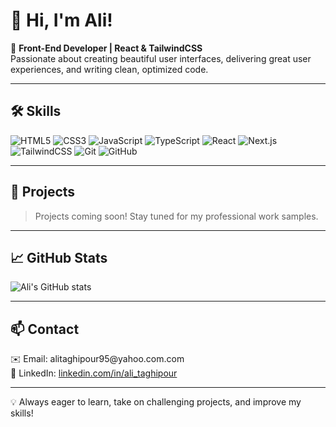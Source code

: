 # 👋 Hi, I'm Ali!

🎯 **Front-End Developer | React & TailwindCSS**  
Passionate about creating beautiful user interfaces, delivering great user experiences, and writing clean, optimized code.  

---

## 🛠 Skills
<p>
  <img src="https://img.shields.io/badge/HTML5-E34F26?style=for-the-badge&logo=html5&logoColor=white" alt="HTML5" />
  <img src="https://img.shields.io/badge/CSS3-1572B6?style=for-the-badge&logo=css3&logoColor=white" alt="CSS3" />
  <img src="https://img.shields.io/badge/JavaScript-F7DF1E?style=for-the-badge&logo=javascript&logoColor=black" alt="JavaScript" />
  <img src="https://img.shields.io/badge/TypeScript-3178C6?style=for-the-badge&logo=typescript&logoColor=white" alt="TypeScript" />
  <img src="https://img.shields.io/badge/React-61DAFB?style=for-the-badge&logo=react&logoColor=black" alt="React" />
  <img src="https://img.shields.io/badge/Next.js-000000?style=for-the-badge&logo=next.js&logoColor=white" alt="Next.js" />
  <img src="https://img.shields.io/badge/TailwindCSS-06B6D4?style=for-the-badge&logo=tailwind-css&logoColor=white" alt="TailwindCSS" />
  <img src="https://img.shields.io/badge/Git-F05032?style=for-the-badge&logo=git&logoColor=white" alt="Git" />
  <img src="https://img.shields.io/badge/GitHub-181717?style=for-the-badge&logo=github&logoColor=white" alt="GitHub" />
</p>

---

## 📂 Projects
> Projects coming soon! Stay tuned for my professional work samples.

---

## 📈 GitHub Stats
![Ali's GitHub stats](https://github-readme-stats.vercel.app/api?username=ali-76&show_icons=true&theme=radical)

---

## 📫 Contact
<p>
  ✉️ Email: alitaghipour95@yahoo.com.com<br>
  🔗 LinkedIn: <a href="https://linkedin.com/in/ali_taghipour">linkedin.com/in/ali_taghipour</a><br>
</p>

---

💡 Always eager to learn, take on challenging projects, and improve my skills!
